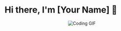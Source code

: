 # Hi there, I'm [Your Name] 👋

<p align="center">
  <img src="https://media.giphy.com/media/L1R1tvI9svkIWwpVYr/giphy.gif" alt="Coding GIF">
</p>
